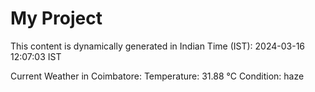 # My Project

This content is dynamically generated in Indian Time (IST): 2024-03-16 12:07:03 IST


Current Weather in Coimbatore:
Temperature: 31.88 °C
Condition: haze
